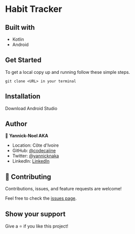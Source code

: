 # Habit Tracker


## Built with 

- Kotlin
- Android


## Get Started

To get a local copy up and running follow these simple steps.
   ```
   git clone <URL> in your terminal
   ```

## Installation
Download Android Studio

## Author

👤 **Yannick-Noel AKA**

- Location: Côte d'Ivoire
- GitHub: [@codecaiine](https://github.com/codecaiine)
- Twitter: [@yannicknaka](https://twitter.com/yannicknaka)
- LinkedIn: [LinkedIn](https://www.linkedin.com/in/yannick-no%C3%ABl-aka/)

## 🤝 Contributing

Contributions, issues, and feature requests are welcome!

Feel free to check the [issues page](https://github.com/codecaiine/HabitTracker/issues).

## Show your support

Give a ⭐️ if you like this project!

